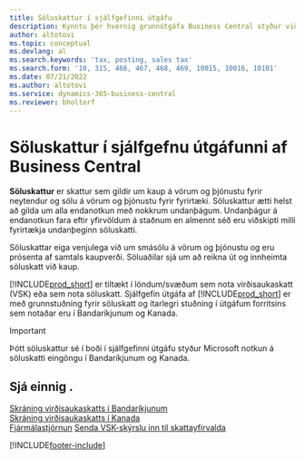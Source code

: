 ```yaml
---
title: Söluskattur í sjálfgefinni útgáfu
description: Kynntu þér hvernig grunnútgáfa Business Central styður við söluskatt og fáðu lýsingu á grunnhugmyndinni.
author: altotovi
ms.topic: conceptual
ms.devlang: al
ms.search.keywords: 'tax, posting, sales tax'
ms.search.form: '10, 315, 466, 467, 468, 469, 10015, 10016, 10101'
ms.date: 07/21/2022
ms.author: altotovi
ms.service: dynamics-365-business-central
ms.reviewer: bholtorf
---
```


# Söluskattur í sjálfgefnu útgáfunni af Business Central

**Söluskattur** er skattur sem gildir um kaup á vörum og þjónustu fyrir neytendur og sölu á vörum og þjónustu fyrir fyrirtæki. Söluskattur ætti helst að gilda um alla endanotkun með nokkrum undanþágum. Undanþágur á endanotkun fara eftir yfirvöldum á staðnum en almennt séð eru viðskipti milli fyrirtækja undanþeginn söluskatti.  

Söluskattar eiga venjulega við um smásölu á vörum og þjónustu og eru prósenta af samtals kaupverði. Söluaðilar sjá um að reikna út og innheimta söluskatt við kaup.  

[!INCLUDE[prod_short](includes/prod_short.md)] er tiltækt í löndum/svæðum sem nota virðisaukaskatt (VSK) eða sem nota söluskatt. Sjálfgefin útgáfa af [!INCLUDE[prod_short](includes/prod_short.md)] er með grunnstuðning fyrir söluskatt og ítarlegri stuðning í útgáfum forritsins sem notaðar eru í Bandaríkjunum og Kanada.

> [!IMPORTANT]
> Þótt söluskattur sé í boði í sjálfgefinni útgáfu styður Microsoft notkun á söluskatti eingöngu í Bandaríkjunum og Kanada.

## Sjá einnig .

[Skráning virðisaukaskatts í Bandaríkjunum](localfunctionality/UnitedStates/us-sales-tax.md)  
[Skráning virðisaukaskatts í Kanada](localfunctionality/canada/ca-sales-tax.md)  
[Fjármálastjórnun](finance.md)
[Senda VSK-skýrslu inn til skattayfirvalda](finance-how-report-vat.md)

[!INCLUDE[footer-include](includes/footer-banner.md)]

